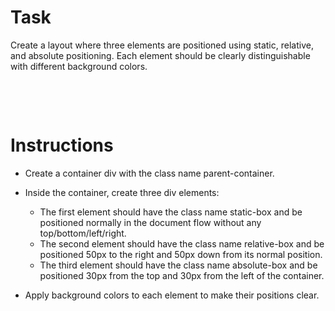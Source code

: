 # Task

Create a layout where three elements are positioned using static, relative, and absolute positioning. Each element should be clearly distinguishable with different background colors.

&nbsp;

&nbsp;

# Instructions

- Create a container div with the class name parent-container.

- Inside the container, create three div elements:

  - The first element should have the class name static-box and be positioned normally in the document flow without any top/bottom/left/right.
  - The second element should have the class name relative-box and be positioned 50px to the right and 50px down from its normal position.
  - The third element should have the class name absolute-box and be positioned 30px from the top and 30px from the left of the container.

- Apply background colors to each element to make their positions clear.
